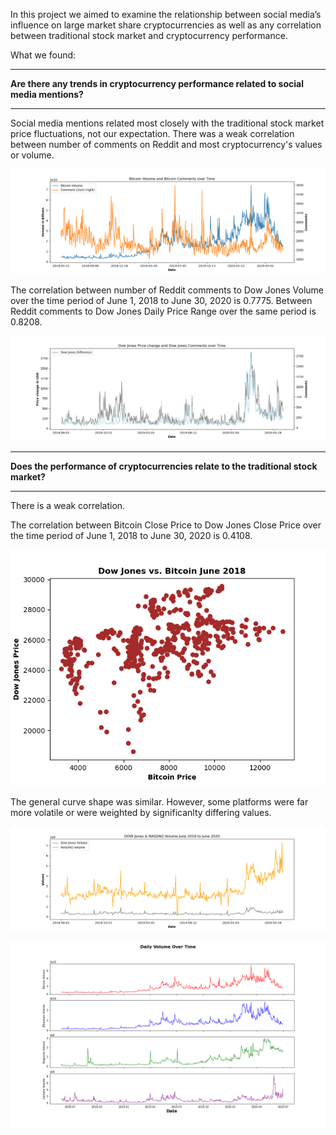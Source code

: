 In this project we aimed to examine the relationship between social media’s influence on large market share cryptocurrencies as well as any correlation between traditional stock market and cryptocurrency performance.

What we found:

***
**Are there any trends in cryptocurrency performance related to social media mentions?** 
***

Social media mentions related most closely with the traditional stock market price fluctuations, not our expectation. There was a weak correlation between number of comments on Reddit and most cryptocurrency's values or volume.  

![alt text](https://github.com/ashleighdevito/Cryptocurrency/blob/main/1_Presentation/output/bitcoin_volume_and_comments.png "Bitcoin Daily Price Change and Number of Reddit Comments")

The correlation between number of Reddit comments to Dow Jones Volume over the time period of June 1, 2018 to June 30, 2020 is 0.7775. 
Between Reddit comments to Dow Jones Daily Price Range over the same period is 0.8208.  

![alt text](https://github.com/ashleighdevito/Cryptocurrency/blob/main/1_Presentation/output/dow_price_change_and_comments.png "Dow Jones Daily Price Change and Number of Reddit Comments")

***
**Does the performance of cryptocurrencies relate to the traditional stock market?** 
***

There is a weak correlation.

The correlation between Bitcoin Close Price to Dow Jones Close Price over the time period of June 1, 2018 to June 30, 2020 is  0.4108.

![alt text](https://github.com/ashleighdevito/Cryptocurrency/blob/main/1_Presentation/output/dow_vs_bitcoin.png "Dow Jones vs Bitcoin Closing Price")

The general curve shape was similar. However, some platforms were far more volatile or were weighted by significanlty differing values.

![alt text](https://github.com/ashleighdevito/Cryptocurrency/blob/main/1_Presentation/output/june2018_thru_june202_socke_indexes_volume.png "Stock Volumes")

![alt text](https://github.com/ashleighdevito/Cryptocurrency/blob/main/1_Presentation/output/crypto_volume.png "Crypto Volumes")
